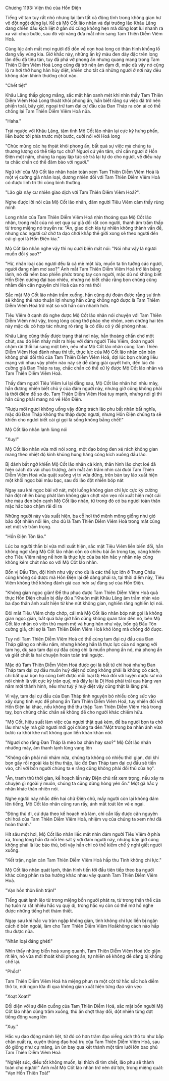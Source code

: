 




Chương 1193: Viện thủ của Hồn Điện


Tiếng vỡ tan tuy rất nhỏ nhưng lại làm tất cả động tĩnh trong không gian hư vô đột ngột dừng lại. Kể cả Mộ Cốt lão nhân và đại trưởng lão Khâu Lăng đang chiến đấu kịch liệt ở gần đó cũng không hẹn mà đồng loạt lùi nhanh ra xa vài chục bước, sau đó vội vàng đưa mắt nhìn sang Tam Thiên Diễm Viêm Hoả.

Cùng lúc ánh mắt mọi người đổ dồn về con hoả long có thân hình khổng lồ đang vẫy vùng kia. Giờ khắc này, những ấn ký màu đen dày đặc trên long lân đều đã tiêu tán, tuy đã phá vỡ phong ấn nhưng quang mang trong Tam Thiên Diễm Viêm Hoả Long cũng đã trở nên ảm đạm đi, mặc dù vậy nó cũng lộ ra hơi thở hung hãn hủy diệt, khiến cho tất cả những người ở nơi này đều không dám khinh thường chút nào.

"Chết tiệt"

Khâu Lăng thấp giọng mắng, sắc mặt hắn xanh mét khi nhìn thấy Tam Thiên Diễm Viêm Hoả Long thoát khỏi phong ấn, hắn biết rằng sự việc đã trở nên phiền toái, bây giờ, ngoại trừ tam đại cự đầu của Đan Tháp ra còn ai có thể chống lại Tam Thiên Diễm Viêm Hoả nữa.

"Haha."

Trái ngược với Khâu Lăng, tâm tình Mộ Cốt lão nhân lại cực kỳ hưng phấn, liền bước tới phía trước một bước, cười nói với Hoả long

"Chúc mừng các hạ thoát khỏi phong ấn, bất quá sự việc mà chúng ta thương lượng có thể tiếp tục chứ? Ngươi cứ yên tâm, chỉ cần ngươi ở Hồn Điện một năm, chúng ta ngay lập tức sẽ trả lại tự do cho ngươi, về điều này ta chắc chắn có thể đảm bảo với ngươi."

Ngữ khí của Mộ Cốt lão nhân hoàn toàn xem Tam Thiên Diễm Viêm Hoả là một vị cường giả nhân loại, đương nhiên đối với Tam Thiên Diễm Viêm Hoả có được linh trí thì cũng bình thường.

"Lão già này cư nhiên giao dịch với Tam Thiên Diễm Viêm Hoả?".

Nghe được lời nói của Mộ Cốt lão nhân, đám người Tiêu Viêm cảm thấy rùng mình

Long nhãn của Tam Thiên Diễm Viêm Hoả nhìn thoáng qua Mộ Cốt lão nhân, trong mắt của nó xẹt qua sự giả dối rất con người, thanh âm trầm thấp từ trong miệng nó truyền ra: "Ân, giao dịch kia tự nhiên không thành vấn đề, nhưng các ngươi cứ chờ ta dạo chơi khắp thế giới xong sẽ theo ngươi đến cái gì gọi là Hồn Điện kia."

Mộ Cốt lão nhân nghe vậy thì nụ cười biến mất nói: "Nói như vậy là ngươi muốn đổi ý sao?"

"Hừ, nhân loại các ngươi đều là cá mè một lứa, muốn ta tin tưởng các ngươi, ngươi đang nằm mơ sao?" Ánh mắt Tam Thiên Diễm Viêm Hoả trở lên băng lãnh, nó đã nếm bao phiền phức trong tay con người, mặc dù nó không biết Hồn Điện cường đại bao nhiêu, nhưng nó biết chắc rằng bọn chúng cũng nhằm đến căn nguyên chi Hoả của nó mà thôi

Sắc mặt Mộ Cốt lão nhân trầm xuống, hắn cũng dự đoán được rằng sự tình sẽ không thể nào thuận lợi nhưng hắn cũng không ngờ được là Tam Thiêm Diễm Viêm Hoả trở mặt so với hắn còn nhanh hơn.

Tiêu Viêm ở cạnh đó nghe được Mộ Cốt lão nhân nói chuyện với Tam Thiên Diễm Viêm như vậy, trong lòng cũng thở phào nhẹ nhõm, xem chừng hai tên này mặc dù có hợp tác nhưng rõ ràng là có đều có ý đề phòng nhau.

Khâu Lăng cũng thấy được trạng thái nơi này, hắn thoáng chần chờ một chút, sau đó liền nháy mắt ra hiệu với đám người Tiêu Viêm, đoàn người chậm rãi thối lui sang một bên, nếu như Mộ Cốt lão nhân cùng Tam Thiên Diễm Viêm Hoả đánh nhau thì tốt, thực lực của Mộ Cốt lão nhân căn bản không phải đối thủ của Tam Thiên Diễm Viêm Hoả, đợi lúc bọn chúng liều mạng với nhau vậy phiền não này sẽ dễ dàng giải quyết hơn, đến lúc đó cường giả Đan Tháp ra tay, chắc chắn có thể xử lý được Mộ Cốt lão nhân và Tam Thiên Diễm Viêm Hoả.

Thấy đám người Tiêu Viêm lui lại đằng sau, Mộ Cốt lão nhân hơi nhíu mày, hắn đương nhiên biết chủ ý của đám người này, nhưng giờ cũng không phải là thời điểm để so đo. Tam Thiên Diễm Viêm Hoả tuy mạnh, nhưng nói gì thì hắn cũng phải mang nó về Hồn Điện.

"Rượu mời ngươi không uống vậy đừng trách lão phu bất nhân bất nghĩa, mặc dù Đan Tháp không thu thập được ngươi, nhưng Hồn Điện chúng ta sẽ khiến cho ngươi biết cái gì gọi là sống không bằng chết!"

Mộ Cốt lão nhân lạnh lùng nói

"Xuy!"

Mộ Cốt lão nhân vừa mới nói xong, một đạo bóng đen xé rách không gian mang theo nhiệt độ kinh khủng hung hăng công kích xuống đầu lão.

Bị đánh bất ngờ khiến Mộ Cốt lão nhân cả kinh, thân hình lão chợt loé đã hiện cách đó vài chục trượng, ánh mắt âm trầm nhìn cái đuôi Tam Thiên Diễm Viêm Hoả vừa quật xuống vị trí vừa đứng, trên bàn tay lão xuất hiện một khối ngọc bài màu bạc, sau đó lão đột nhiên bóp nát

Ngay sau khi ngọc bài vỡ nát, một luồng không gian chi lực cực kỳ cường hãn đột nhiên bùng phát làm không gian chợt vặn vẹo rồi xuất hiện một cái khe màu đen bên cạnh Mộ Cốt lão nhân, từ trong đó có ba người toàn thân mặc hắc bào chậm rãi đi ra

Những người này vừa xuất hiện, ba cỗ hơi thở mênh mông giống như gió bão đột nhiên nổi lên, cho dù là Tam Thiên Diễm Viêm Hoả trong mắt cũng xẹt một vẻ trầm trọng.

"Hồn Điện Tôn lão."

Lúc ba người thần bí vừa mới xuất hiện, sắc mặt Tiêu Viêm liền biến đổi, hắn không ngờ rằng Mộ Cốt lão nhân còn có chiêu bài ẩn trong tay, càng khiến cho Tiêu Viêm nặng nề hơn là thực lực của ba tên hắc y nhân này cũng không kém chút nào so với Mộ Cốt lão nhân.

Bốn vị Đấu Tôn, đội hình như vậy cho dù là các thế lực lớn ở Trung Châu cũng không có được mà Hồn Điện lại dễ dàng phái ra, tại thời điểm này, Tiêu Viêm không thể không đánh giá cao hơn sự đáng sợ của Hồn Điện.

"Không gian ngọc giản! Để thu phục được Tam Thiên Diễm Viêm Hoả quả thực Hồn Điện chuẩn bị đầy đủ a."Khuôn mặt Khâu Lăng âm trầm nhìn vào ba đạo thân ảnh xuất hiện từ khe nứt không gian, nghiến răng nghiến lợi nói.

Đôi mắt Tiêu Viêm chớp chớp, cái mà Mộ Cốt lão nhân bóp nát gọi là không gian ngọc giản, bất quá bây giờ hắn cũng không quan tâm đến nó, bên Mộ Cốt lão nhân có viện thủ mạnh mẽ và hung hãn như vậy, bốn gã Đấu Tôn cường giả, chỉ sợ là Tam Thiên Diễm Viêm Hoả khó lòng mà chống đỡ được.

Tuy nói Tam Thiên Diễm Viêm Hoả có thể cùng tam đại cự đầu của Đan Tháp giằng co nhiều năm, nhưng không hẳn là thực lực của nó ngang với tam họ, dù sao tam đại cự đầu cũng chỉ là muốn phong ấn nó, mà phong ấn và giết chết là hai chuyện hoàn toàn trái ngược.

Mặc dù Tam Thiên Diễm Viêm Hoả được gọi là bất tử chi hoả nhưng Đan Tháp tam đại cự đầu muốn huỷ diệt nó cũng không phải là không có cách, chỉ bất quá bọn họ cũng biết được mỗi loại Dị Hoả đối với luyện dược sư mà nói chính là vật cực kỳ trân quý, mà đây lại là Dị Hoả phải trải qua hàng vạn năm mới thành hình, nếu như tuỳ ý huỷ diệt vậy cũng thật là lãng phí.

Vì vậy, tam đại cự đầu của Đan Tháp tình nguyện bỏ nhiều công sức vào xây dựng tinh vực để phong ấn Tam Thiên Diễm Viêm Hoả, tuy nhiên đối với Hồn Điện lại khác, nếu không thể thu thập Tam Thiên Diễm Viêm Hoả trong tay, bọn chúng chắc chắn sẽ không để cho người khác chiếm hữu.

"Mộ Cốt, hiệu suất làm việc của ngươi thật quá kém, để ba người bọn ta chờ lâu như vậy mà giờ ngươi mới gọi chúng ta đến."Một trong ba nhân ảnh vừa bước ra khỏi khe nứt không gian liền khàn khàn nói.

"Ngươi cho rằng Đan Tháp là mèo ba chân hay sao?" Mộ Cốt lão nhân nhướng mày, âm thanh lạnh lùng vang lên

"Không cần phải nói nhảm nữa, chúng ta không có nhiều thời gian, đợi khi bọn gây rối ngoài kia bị thu thập, lúc đó Đan Tháp tam đại cự đầu sẽ tiến vào, chỉ với bốn người chúng ta e rằng cũng không phải đối thủ của họ".

"Ân, tranh thủ thời gian, kế hoạch lần này Điện chủ rất xem trọng, nếu xảy ra chuyện gì ngoài ý muốn, chúng ta cũng đừng hòng yên ổn." Một gã hắc y nhân khác thản nhiên nói.

Nghe người này nhắc đến hai chữ Điện chủ, mấy người còn lại không dám lên tiếng, Mộ Cốt lão nhân cũng run rẩy, ánh mắt toát lên vẻ e ngại.

"Động thủ đi, cứ dựa theo kế hoạch mà làm, chỉ cần lấy được căn nguyên chi hoả của Tam Thiên Diễm Viêm Hoả, nhiệm vụ của chúng ta xem như đã hoàn thành."

Hít sâu một hơi, Mộ Cốt lão nhân liếc mắt nhìn đám người Tiêu Viêm ở phía xa, trong lòng hắn đã nổi lên sát ý với đám người này, nhưng bây giờ cũng không phải là lúc báo thù, bởi vậy hắn chỉ có thể kiềm chế ý nghĩ giết người xuống.

"Kết trận, ngăn cản Tam Thiên Diễm Viêm Hoả hấp thu Tinh không chi lực."

Mộ Cốt lão nhân quát lạnh, thân hình tiến tới đầu tiên tiếp theo ba người khác cũng phân ra ba hướng khác nhau vây quanh Tam Thiên Diễm Viêm Hoả.

"Vạn hồn thôn linh trận!"

Tiếng quát lạnh lẽo từ trong miệng bốn người phát ra, từ trong thân thể của họ tuôn ra rất nhiều hắc vụ quỷ dị, trong hắc vụ còn có thể mơ hồ nghe được những tiếng hét thảm thiết.

Ngay sau khi hắc vụ tràn ngập không gian, tinh không chi lực liền bị ngăn cách ở bên ngoài, làm cho Tam Thiên Diễm Viêm Hoảkhông cách nào hấp thu được nữa.

"Nhân loại đáng ghét!"

Nhìn thấy những biến hoá xung quanh, Tam Thiên Diễm Viêm Hoả tức giận rít lên, nó vừa mới thoát khỏi phong ấn, tự nhiên sẽ không dễ dàng bị khống chế lại.

"Phốc!"

Tam Thiên Diễm Viêm Hoả há miệng phun ra một cột tử hắc sắc hoả diễm thô to, nơi ngọn lửa đi qua không gian xuất hiện từng đạo vặn vẹo

"Xoạt Xoạt!"

Đối diện với sự điên cuồng của Tam Thiên Diễm Hoả, sắc mặt bốn người Mộ Cốt lão nhân cũng trầm xuống, thủ ấn chợt thay đổi, đột nhiên từng đợt tiếng động vang lên

"Xuy."

Hắc vụ dao động mãnh liệt, từ đó có hơn trăm đạo xiềng xích thô to như bắp chân xuất ra, xuyên thủng đạo hoả trụ của Tam Thiên Diễm Viêm Hoả, sau đó giống như cự mãng, ùn ùn bay qua kết thành một tấm lưới lớn bao phủ Tam Thiên Diễm Viêm Hoả

"Nghiệt súc, điều tốt không muốn, lại thích đi tìm chết, lão phu sẽ thành toàn cho ngươi!" Ánh mắt Mộ Cốt lão nhân trở nên dữ tợn, trong miệng quát: "Vạn Hồn Thiên Toả!"




